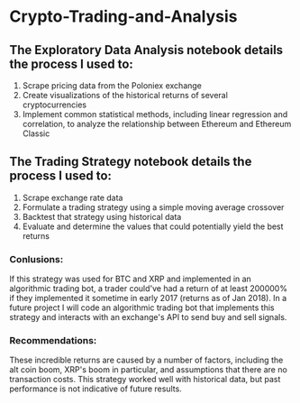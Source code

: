 # Crypto-Trading-and-Analysis
## The Exploratory Data Analysis notebook details the process I used to:
1. Scrape pricing data from the Poloniex exchange
2. Create visualizations of the historical returns of several cryptocurrencies
3. Implement common statistical methods, including linear regression and correlation, to analyze the relationship between Ethereum and Ethereum Classic

## The Trading Strategy notebook details the process I used to:
1. Scrape exchange rate data
2. Formulate a trading strategy using a simple moving average crossover
3. Backtest that strategy using historical data
4. Evaluate and determine the values that could potentially yield the best returns
### Conlusions:
If this strategy was used for BTC and XRP and implemented in an algorithmic trading bot, a trader could've had a return of at least 200000% if they implemented it sometime in early 2017 (returns as of Jan 2018).
In a future project I will code an algorithmic trading bot that implements this strategy and interacts with an exchange's API to send buy and sell signals.
### Recommendations:
These incredible returns are caused by a number of factors, including the alt coin boom, XRP's boom in particular, and assumptions that there are no transaction costs.
This strategy worked well with historical data, but past performance is not indicative of future results.
